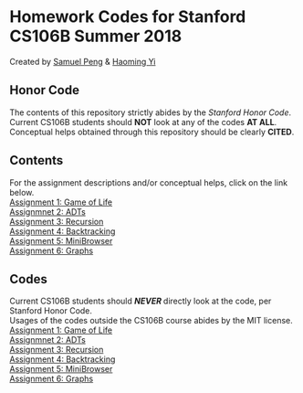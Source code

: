 # Homework Codes for Stanford CS106B Summer 2018
Created by <a href="mailto:samueljp@stanford.edu">Samuel Peng</a> & <a href="mailto:yhm@stanford.edu">Haoming Yi</a>
## Honor Code
The contents of this repository strictly abides by the <i>Stanford Honor Code</i>. <br />
Current CS106B students should <b>NOT</b> look at any of the codes <b>AT ALL</b>. <br />
Conceptual helps obtained through this repository should be clearly <b>CITED</b>.
## Contents
For the assignment descriptions and/or conceptual helps, click on the link below. <br />
<a href="assignments/hw1">Assignment 1: Game of Life</a> <br />
<a href="assignments/hw2">Assignmnet 2: ADTs</a> <br />
<a href="assignments/hw3">Assignment 3: Recursion</a> <br />
<a href="assignments/hw4">Assignment 4: Backtracking</a> <br />
<a href="assignments/hw5">Assignment 5: MiniBrowser</a> <br />
<a href="assignments/hw6">Assignment 6: Graphs</a>
## Codes
Current CS106B students should <b><i> NEVER </i></b> directly look at the code, per Stanford Honor Code. <br />
Usages of the codes outside the CS106B course abides by the MIT license. <br />
<a href="codes/hw1">Assignment 1: Game of Life</a> <br />
<a href="codes/hw2">Assignmnet 2: ADTs</a> <br />
<a href="codes/hw3">Assignment 3: Recursion</a> <br />
<a href="codes/hw4">Assignment 4: Backtracking</a> <br />
<a href="codes/hw5">Assignment 5: MiniBrowser</a> <br />
<a href="codes/hw6">Assignment 6: Graphs</a>

